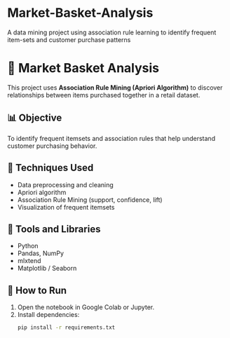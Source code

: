 # Market-Basket-Analysis
A data mining project using association rule learning to identify frequent item-sets and customer purchase patterns

# 🛒 Market Basket Analysis

This project uses **Association Rule Mining (Apriori Algorithm)** to discover relationships between items purchased together in a retail dataset.

## 📊 Objective
To identify frequent itemsets and association rules that help understand customer purchasing behavior.

## 🧠 Techniques Used
- Data preprocessing and cleaning
- Apriori algorithm
- Association Rule Mining (support, confidence, lift)
- Visualization of frequent itemsets

## 🧰 Tools and Libraries
- Python
- Pandas, NumPy
- mlxtend
- Matplotlib / Seaborn

## 🚀 How to Run
1. Open the notebook in Google Colab or Jupyter.
2. Install dependencies:
   ```bash
   pip install -r requirements.txt
